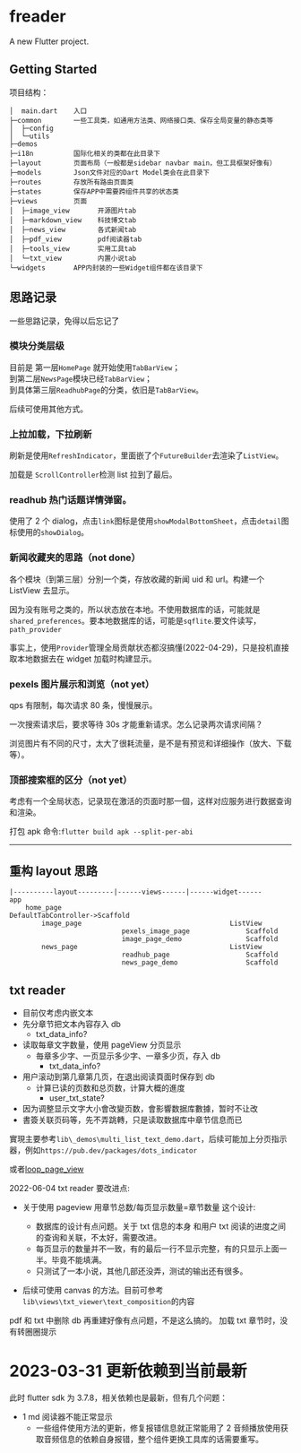 # freader

A new Flutter project.

## Getting Started

项目结构：

```
│  main.dart    入口
├─common        一些工具类，如通用方法类、网络接口类、保存全局变量的静态类等
│  ├─config
│  └─utils
├─demos
├─i18n          国际化相关的类都在此目录下
├─layout        页面布局（一般都是sidebar navbar main，但工具框架好像有）
├─models        Json文件对应的Dart Model类会在此目录下
├─routes        存放所有路由页面类
├─states        保存APP中需要跨组件共享的状态类
├─views         页面
│  ├─image_view       开源图片tab
│  ├─markdown_view    科技博文tab
│  ├─news_view        各式新闻tab
│  ├─pdf_view         pdf阅读器tab
│  ├─tools_view       实用工具tab
│  └─txt_view         内置小说tab
└─widgets       APP内封装的一些Widget组件都在该目录下
```

## 思路记录

一些思路记录，免得以后忘记了

### 模块分类层级

目前是 第一层`HomePage` 就开始使用`TabBarView`；  
到第二层`NewsPage`模块已经`TabBarView`；  
到具体第三层`ReadhubPage`的分类，依旧是`TabBarView`。

后续可使用其他方式。

### 上拉加载，下拉刷新

刷新是使用`RefreshIndicator`，里面嵌了个`FutureBuilder`去渲染了`ListView`。

加载是 `ScrollController`检测 list 拉到了最后。

### readhub 热门话题详情弹窗。

使用了 2 个 dialog，点击`link`图标是使用`showModalBottomSheet`，点击`detail`图标使用的`showDialog`。

### 新闻收藏夹的思路（not done）

各个模块（到第三层）分別一个类，存放收藏的新闻 uid 和 url。构建一个 ListView 去显示。

因为没有账号之类的，所以状态放在本地。不使用数据库的话，可能就是`shared_preferences`。要本地数据库的话，可能是`sqflite`.要文件读写，`path_provider`

事实上，使用`Provider`管理全局贡献状态都沒搞懂(2022-04-29)，只是投机直接取本地数据去在 widget 加载时构建显示。

### pexels 图片展示和浏览（not yet）

qps 有限制，每次请求 80 条，慢慢展示。

一次搜索请求后，要求等待 30s 才能重新请求。怎么记录两次请求间隔？

浏览图片有不同的尺寸，太大了很耗流量，是不是有预览和详细操作（放大、下载等）。

### 顶部搜索框的区分（not yet）

考虑有一个全局状态，记录现在激活的页面时那一個，这样对应服务进行数据查询和渲染。

打包 apk 命令:`flutter build apk --split-per-abi`

---

## 重构 layout 思路

```
|----------layout---------|------views------|------widget------
app
    home_page                                       DefaultTabController->Scaffold
        image_page                                     ListView
                            pexels_image_page              Scaffold
                            image_page_demo                Scaffold
        news_page                                      ListView
                            readhub_page                   Scaffold
                            news_page_demo                 Scaffold

```

## txt reader

- 目前仅考虑内嵌文本
- 先分章节把文本內容存入 db
  - txt_data_info?
- 读取每章文字数量，使用 pageView 分页显示
  - 毎章多少字、一页显示多少字、一章多少页，存入 db
    - txt_data_info?
- 用户滚动到第几章第几页，在退出阅读頁面时保存到 db
  - 计算已读的页数和总页数，计算大概的進度
    - user_txt_state?
- 因为调整显示文字大小會改變页数，會影響数据库數據，暂时不让改
- 書簽关联页码等，先不弄跳轉，只是读取数据库中章节信息而已

實現主要参考`lib\_demos\multi_list_text_demo.dart`，后续可能加上分页指示器，例如`https://pub.dev/packages/dots_indicator`

或者[loop_page_view](https://pub.dev/packages/loop_page_view)

2022-06-04 txt reader 要改进点:

- 关于使用 pageview 用章节总数/每页显示数量=章节数量 这个设计:

  - 数据库的设计有点问题。关于 txt 信息的本身 和用户 txt 阅读的进度之间的查询和关联，不太好，需要改进。
  - 每页显示的数量并不一致，有的最后一行不显示完整，有的只显示上面一半。毕竟不能填满。
  - 只测试了一本小说，其他几部还没弄，测试的输出还有很多。

- 后续可使用 canvas 的方法。目前可参考`lib\views\txt_viewer\text_composition`的内容

pdf 和 txt 中删除 db 再重建好像有点问题，不是这么搞的。
加载 txt 章节时，没有转圈圈提示

# 2023-03-31 更新依赖到当前最新

此时 flutter sdk 为 3.7.8，相关依赖也是最新，但有几个问题：

- 1 md 阅读器不能正常显示
  - 一些组件使用方法的更新，修复报错信息就正常能用了
2 音频播放使用获取音频信息的依赖自身报错，整个组件更换工具库的话需要重写。
